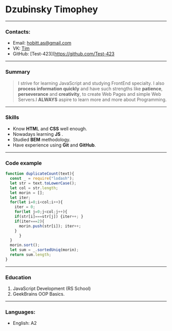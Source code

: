 # Dzubinsky Timophey
---
### Contacts:
 - Email: hobitt.as@gmail.com
 - VK: [Tim](https://vk.com/foreverr_funn)
 - GitHub: [Test-423](https://github.com/Test-423
---
### Summary
> I strive for learning JavaScript and studying FrontEnd specialty. I also **process information quickly** and have such strengths like **patience**, **perseverance** and **creativity**, to create Web Pages and simple Web Servers.I **ALWAYS** aspire to learn more and more about Programming.
---
### Skills
- Know **HTM**L and **CSS** well enough. 
 - Nowadays learning **JS** . 
 - Studied **BEM** methodology.
 - Have experience using **Git** and **GitHub**. 
---
### Code example
```javascript 
function duplicateCount(text){
  const _ = require("lodash");
  let str = text.toLowerCase();
  let col = str.length;
  let morin = [];
  let iter;
  for(let i=0;i<col;i++){
    iter = 0;
    for(let j=0;j<col;j++){
    if(str[i]===str[j]) {iter++; }
    if(iter===2){
      morin.push(str[i]); iter++;
    }
      }
  }
  morin.sort();
  let sum = _.sortedUniq(morin);
  return sum.length;
}
```
---
### Education
 1.  JavaScript Development (RS School) 
 2.  GeekBrains OOP Basics.
 
---
### Languages:
* English: A2 

